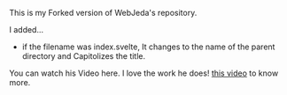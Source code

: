 This is my Forked version of WebJeda's repository.

I added...

- if the filename was index.svelte, It changes to the name of the parent directory and Capitolizes the title.

You can watch his Video here.  I love the work he does! [this video](https://youtu.be/Y_NE2R3HuOU) to know more.
